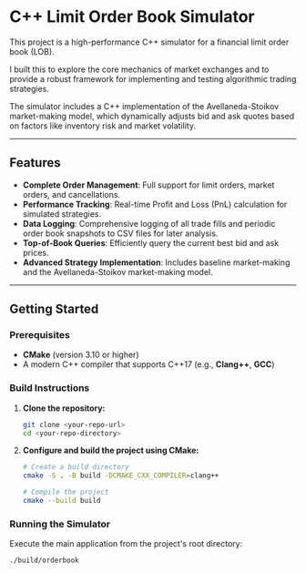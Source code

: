 # C++ Limit Order Book Simulator

This project is a high-performance C++ simulator for a financial limit order book (LOB). 

I built this to explore the core mechanics of market exchanges and to provide a robust framework for implementing and testing algorithmic trading strategies.

The simulator includes a C++ implementation of the Avellaneda-Stoikov market-making model, which dynamically adjusts bid and ask quotes based on factors like inventory risk and market volatility.

---

## Features

* **Complete Order Management**: Full support for limit orders, market orders, and cancellations.
* **Performance Tracking**: Real-time Profit and Loss (PnL) calculation for simulated strategies.
* **Data Logging**: Comprehensive logging of all trade fills and periodic order book snapshots to CSV files for later analysis.
* **Top-of-Book Queries**: Efficiently query the current best bid and ask prices.
* **Advanced Strategy Implementation**: Includes baseline market-making and the Avellaneda-Stoikov market-making model.

---

## Getting Started

### Prerequisites

* **CMake** (version 3.10 or higher)
* A modern C++ compiler that supports C++17 (e.g., **Clang++**, **GCC**)

### Build Instructions

1.  **Clone the repository:**
    ```bash
    git clone <your-repo-url>
    cd <your-repo-directory>
    ```

2.  **Configure and build the project using CMake:**
    ```bash
    # Create a build directory
    cmake -S . -B build -DCMAKE_CXX_COMPILER=clang++

    # Compile the project
    cmake --build build
    ```

### Running the Simulator

Execute the main application from the project's root directory:

```bash
./build/orderbook
